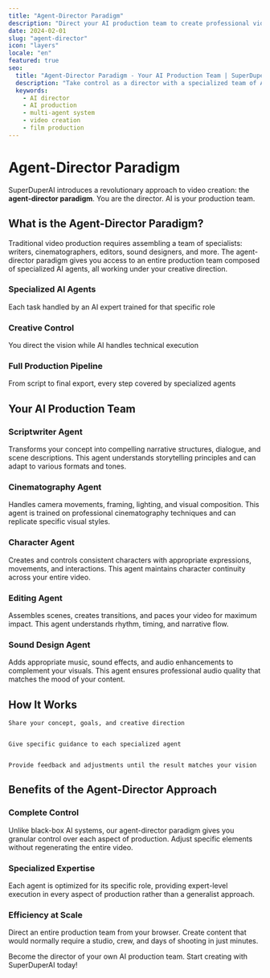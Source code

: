 ```yaml
---
title: "Agent-Director Paradigm"
description: "Direct your AI production team to create professional videos with specialized AI agents"
date: 2024-02-01
slug: "agent-director"
icon: "layers"
locale: "en"
featured: true
seo:
  title: "Agent-Director Paradigm - Your AI Production Team | SuperDuperAI"
  description: "Take control as a director with a specialized team of AI agents handling scripting, filming, editing and sound"
  keywords:
    - AI director
    - AI production
    - multi-agent system
    - video creation
    - film production
---
```


# Agent-Director Paradigm

SuperDuperAI introduces a revolutionary approach to video creation: the **agent-director paradigm**. You are the director. AI is your production team.

## What is the Agent-Director Paradigm?

Traditional video production requires assembling a team of specialists: writers, cinematographers, editors, sound designers, and more. The agent-director paradigm gives you access to an entire production team composed of specialized AI agents, all working under your creative direction.

### Specialized AI Agents

Each task handled by an AI expert trained for that specific role


  ### Creative Control

You direct the vision while AI handles technical execution


  ### Full Production Pipeline

From script to final export, every step covered by specialized agents




## Your AI Production Team

### Scriptwriter Agent

Transforms your concept into compelling narrative structures, dialogue, and scene descriptions. This agent understands storytelling principles and can adapt to various formats and tones.

### Cinematography Agent

Handles camera movements, framing, lighting, and visual composition. This agent is trained on professional cinematography techniques and can replicate specific visual styles.

### Character Agent

Creates and controls consistent characters with appropriate expressions, movements, and interactions. This agent maintains character continuity across your entire video.

### Editing Agent

Assembles scenes, creates transitions, and paces your video for maximum impact. This agent understands rhythm, timing, and narrative flow.

### Sound Design Agent

Adds appropriate music, sound effects, and audio enhancements to complement your visuals. This agent ensures professional audio quality that matches the mood of your content.

## How It Works


  
    Share your concept, goals, and creative direction
  
  
    Give specific guidance to each specialized agent
  
  
    Provide feedback and adjustments until the result matches your vision
  


## Benefits of the Agent-Director Approach

### Complete Control

Unlike black-box AI systems, our agent-director paradigm gives you granular control over each aspect of production. Adjust specific elements without regenerating the entire video.

### Specialized Expertise

Each agent is optimized for its specific role, providing expert-level execution in every aspect of production rather than a generalist approach.

### Efficiency at Scale

Direct an entire production team from your browser. Create content that would normally require a studio, crew, and days of shooting in just minutes.


  Become the director of your own AI production team. Start creating with
  SuperDuperAI today!

